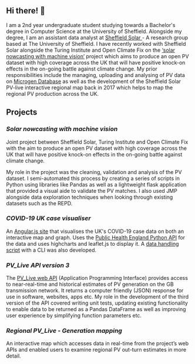 ## Hi there! 👋 ##

I am a 2nd year undergraduate student studying towards a Bachelor's degree in Computer Science at the University of Sheffield. Alongside my degree, I am an assistant data analyst at <a href="https://www.solar.sheffield.ac.uk/"> Sheffield Solar </a> - A research group based at The University of Sheffield. I have recently worked with Sheffield Solar alongside the Turing Institute and Open Climate Fix on the <a href="https://www.turing.ac.uk/research/research-projects/solar-nowcasting-machine-vision">‘solar nowcasting with machine vision’</a> project which aims to produce an open PV dataset with high coverage across the UK that will have positive knock-on effects in the on-going battle against climate change. My prior responsibilities include the managing, uploading and analysing of PV data on <a href="https://www.microgen-database.org.uk/">Microgen Database</a> as well as the development of the Sheffield Solar PV-live interactive regional map back in 2017 which helps to map the regional PV production across the UK.

## Projects ##

### *Solar nowcasting with machine vision* ###
Joint project between Sheffield Solar, Turing Institute and Open Climate Fix with the aim to produce an open PV dataset with high coverage across the UK that will have positive knock-on effects in the on-going battle against climate change.

My role in the project was the cleaning, validation and analysis of the PV dataset. I semi-automated this process by creating a series of scripts in Python using libraries like Pandas as well as a lightweight flask application that provided a visual aide to validate the PV matches. I also used JMP alongside data exploration techniques when looking through existing datasets such as the REPD.

### *COVID-19 UK case visualiser* ###

An <a href="http://covidmap.ddns.net:8080/">Angular.js site</a> that visualises the UK's COVID-19 case data on both an interactive map and graph. Uses the <a href="https://coronavirus.data.gov.uk/details/developers-guide">Public Health England Python API</a> for the data and uses highcharts and leaflet.js to display it. A <a href="https://github.com/ejones18/nhs_covid_visualiser">data handling script</a> with a CLI was also developed.

### *PV_Live API version 3* ###

The <a href="https://www.solar.sheffield.ac.uk/pvlive/api/">PV_Live web API</a> (Application Programming Interface) provides access to near-real-time and historical estimates of PV generation on the GB transmission network. It returns a computer friendly (JSON) response for use in software, websites, apps etc. My role in the development of the third version of the API covered writing unit tests, updating existing functionality to enable data to be returned as a Pandas DataFrame as well as improving user experience by simplifying function parameters etc.

### *Regional PV_Live - Generation mapping* ###
An interactive map which accesses data in real-time from the project’s web APIs and enabled users to examine regional PV out-turn estimates in more detail.
